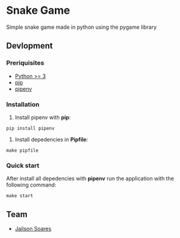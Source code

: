 # Snake Game
Simple snake game made in python using the pygame library

## Devlopment

### Preriquisites
* [Python >= 3](https://www.python.org)
* [pip](https://pypi.org/project/pip/)
* [pipenv](https://github.com/pypa/pipenv)

### Installation

1. Install pipenv with __pip__:
  ```
  pip install pipenv
  ```

1. Install depedencies in __Pipfile__:

  ```
  make pipfile
  ```

### Quick start

After install all depedencies with __pipenv__ run the application with the following command:

```
make start
```

## Team
* [Jailson Soares](https://github.com/jailsonsf/)
